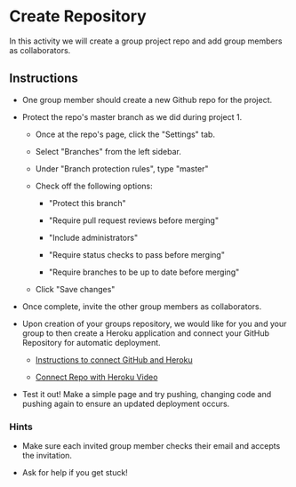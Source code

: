 # Create Repository

In this activity we will create a group project repo and add group members as collaborators.

## Instructions

- One group member should create a new Github repo for the project.

- Protect the repo's master branch as we did during project 1.

  - Once at the repo's page, click the "Settings" tab.

  - Select "Branches" from the left sidebar.

  - Under "Branch protection rules", type "master"

  - Check off the following options:

    - "Protect this branch"

    - "Require pull request reviews before merging"

    - "Include administrators"

    - "Require status checks to pass before merging"

    - "Require branches to be up to date before merging"

  - Click "Save changes"

- Once complete, invite the other group members as collaborators.

- Upon creation of your groups repository, we would like for you and your group to then create a Heroku application and connect your GitHub Repository for automatic deployment.

  - [Instructions to connect GitHub and Heroku](../../../supplemental/GitHubHerokuConnect.md)

  - [Connect Repo with Heroku Video](https://youtu.be/GgNcs9zlFSA?list=PLOFmg4xbN_TPrB6w4rThsFanVxJI_SfER)

- Test it out! Make a simple page and try pushing, changing code and pushing again to ensure an updated deployment occurs.

### Hints

- Make sure each invited group member checks their email and accepts the invitation.

- Ask for help if you get stuck!
